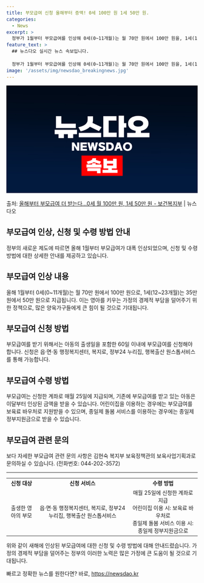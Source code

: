 ```yaml
---
title: 부모급여 신청 올해부터 증액! 0세 100만 원 1세 50만 원.
categories:
  - News
excerpt: >
  정부가 1월부터 부모급여를 인상해 0세(0~11개월)는 월 70만 원에서 100만 원을, 1세(12~23개월…
feature_text: >
  ## 뉴스다오 실시간 뉴스 속보입니다.

  정부가 1월부터 부모급여를 인상해 0세(0~11개월)는 월 70만 원에서 100만 원을, 1세(12~23개월…
image: '/assets/img/newsdao_breakingnews.jpg'
---
```


![뉴스다오 속보](/assets/img/newsdao_breakingnews.jpg)

<p>출처: <a href="https://newsdao.kr/2969" rel="dofollow">올해부터 부모급여 더 받는다…0세 월 100만 원, 1세 50만 원 - 보건복지부</a> | 뉴스다오</p>

<h2 data-ke-size="size26">부모급여 인상, 신청 및 수령 방법 안내</h2>

<p data-ke-size="size16">정부의 새로운 제도에 따르면 올해 1월부터 부모급여가 대폭 인상되었으며, 신청 및 수령 방법에 대한 상세한 안내를 제공하고 있습니다.</p>

<h2 data-ke-size="size24">부모급여 인상 내용</h2>

<p data-ke-size="size16">올해 1월부터 0세(0~11개월)는 월 70만 원에서 100만 원으로, 1세(12~23개월)는 35만 원에서 50만 원으로 지급됩니다. 이는 영아를 키우는 가정의 경제적 부담을 덜어주기 위한 정책으로, 많은 양육가구들에게 큰 힘이 될 것으로 기대됩니다.</p>

<h2 data-ke-size="size24">부모급여 신청 방법</h2>

<p data-ke-size="size16">부모급여를 받기 위해서는 아동의 출생일을 포함한 60일 이내에 부모급여를 신청해야 합니다. 신청은 읍·면·동 행정복지센터, 복지로, 정부24 누리집, 행복출산 원스톱서비스를 통해 가능합니다.</p>

<h2 data-ke-size="size24">부모급여 수령 방법</h2>

<p data-ke-size="size16">부모급여는 신청한 계좌로 매월 25일에 지급되며, 기존에 부모급여를 받고 있는 아동은 이달부터 인상된 금액을 받을 수 있습니다. 어린이집을 이용하는 경우에는 부모급여를 보육료 바우처로 지원받을 수 있으며, 종일제 돌봄 서비스를 이용하는 경우에는 종일제 정부지원금으로 받을 수 있습니다.</p>

<h2 data-ke-size="size24">부모급여 관련 문의</h2>

<p data-ke-size="size16">보다 자세한 부모급여 관련 문의 사항은 김현숙 복지부 보육정책관의 보육사업기획과로 문의하실 수 있습니다. (전화번호: 044-202-3572)</p>

<hr>

<table>
	<tr>
		<td style="text-align: center; height: 17px;"><b>신청 대상</b></td>
		<td style="text-align: center; height: 17px;"><b>신청 서비스</b></td>
		<td style="text-align: center; height: 17px;"><b>수령 방법</b></td>
	</tr>
	<tr>
		<td style="text-align: center; height: 17px;">출생한 영아의 부모</td>
		<td style="text-align: center; height: 17px;">읍·면·동 행정복지센터, 복지로, 정부24 누리집, 행복출산 원스톱서비스</td>
		<td style="text-align: center; height: 17px;">매월 25일에 신청한 계좌로 지급<br>어린이집 이용 시: 보육료 바우처로<br>종일제 돌봄 서비스 이용 시: 종일제 정부지원금으로</td>
	</tr>
</table>

<p data-ke-size="size16">위와 같이 새해에 인상된 부모급여에 대한 신청 및 수령 방법에 대해 안내드렸습니다. 가정의 경제적 부담을 덜어주는 정부의 이러한 노력은 많은 가정에 큰 도움이 될 것으로 기대됩니다.</p> 

빠르고 정확한 뉴스를 원한다면? 바로, <a href="https://newsdao.kr" rel="dofollow">https://newsdao.kr</a>


    
